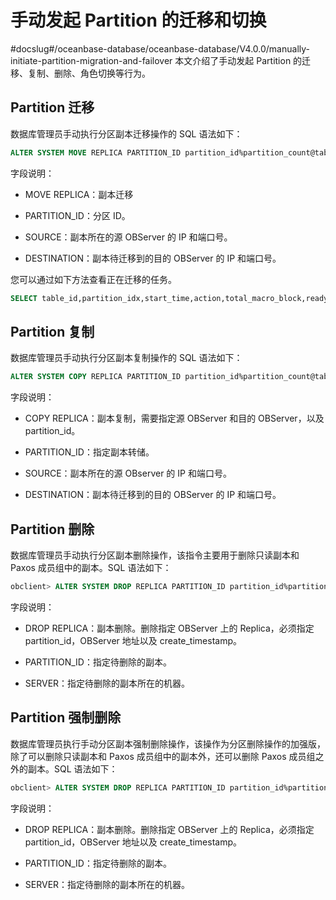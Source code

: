 # 手动发起 Partition 的迁移和切换
#docslug#/oceanbase-database/oceanbase-database/V4.0.0/manually-initiate-partition-migration-and-failover
本文介绍了手动发起 Partition 的迁移、复制、删除、角色切换等行为。

## Partition 迁移

数据库管理员手动执行分区副本迁移操作的 SQL 语法如下：

```sql
ALTER SYSTEM MOVE REPLICA PARTITION_ID partition_id%partition_count@table_id SOURCE [=] 'ip:port' DESTINATION [=] 'ip:port';
```

字段说明：

* MOVE REPLICA：副本迁移

* PARTITION_ID：分区 ID。

* SOURCE：副本所在的源 OBServer 的 IP 和端口号。

* DESTINATION：副本待迁移到的目的 OBServer 的 IP 和端口号。

您可以通过如下方法查看正在迁移的任务。

```sql
SELECT table_id,partition_idx,start_time,action,total_macro_block,ready_macro_block/total_macro_block, usec_to_time((time_to_usec(now()) - time_to_usec(start_time)) * total_macro_block / ready_macro_block  + time_to_usec(start_time)) as estimate_time FROM __all_virtual_partition_migration_status WHERE action!= 'END';
```

## Partition 复制

数据库管理员手动执行分区副本复制操作的 SQL 语法如下：

```sql
ALTER SYSTEM COPY REPLICA PARTITION_ID partition_id%partition_count@table_id SOURCE [=] 'ip:port' DESTINATION [=] 'ip:port';
```

字段说明：

* COPY REPLICA：副本复制，需要指定源 OBServer 和目的 OBServer，以及 partition_id。

* PARTITION_ID：指定副本转储。

* SOURCE：副本所在的源 OBserver 的 IP 和端口号。

* DESTINATION：副本待迁移到的目的 OBServer 的 IP 和端口号。

## Partition 删除

数据库管理员手动执行分区副本删除操作，该指令主要用于删除只读副本和 Paxos 成员组中的副本。SQL 语法如下：

```sql
obclient> ALTER SYSTEM DROP REPLICA PARTITION_ID partition_id%partition_count@table_id SERVER [=] ip_port_list;
```

字段说明：

* DROP REPLICA：副本删除。删除指定 OBServer 上的 Replica，必须指定 partition_id，OBServer 地址以及 create_timestamp。

* PARTITION_ID：指定待删除的副本。

* SERVER：指定待删除的副本所在的机器。

## Partition 强制删除

数据库管理员执行手动分区副本强制删除操作，该操作为分区删除操作的加强版，除了可以删除只读副本和 Paxos 成员组中的副本外，还可以删除 Paxos 成员组之外的副本。SQL 语法如下：

```sql
obclient> ALTER SYSTEM DROP REPLICA PARTITION_ID partition_id%partition_count@table_id SERVER [=] ip_port_list FORCE;
```

字段说明：

* DROP REPLICA：副本删除。删除指定 OBServer 上的 Replica，必须指定 partition_id，OBServer 地址以及 create_timestamp。

* PARTITION_ID：指定待删除的副本。

* SERVER：指定待删除的副本所在的机器。
